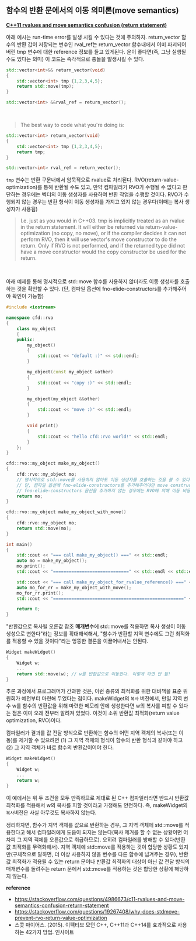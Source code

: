 ## 함수의 반환 문에서의 이동 의미론(move semantics)

[**C++11 rvalues and move semantics confusion (return statement)**](https://stackoverflow.com/questions/4986673/c11-rvalues-and-move-semantics-confusion-return-statement)


아래 예시는 run-time error를 발생 시킬 수 있다는 것에 주의하자. return_vector 함수의 반환 값이 저장되는 변수인 rval_ref는 return_vector 함수내에서 이미 파괴되어버린 tmp 변수에 대한 reference 정보를 들고 있게된다. 운이 좋다면(즉, 그냥 실행될 수도 있다는 의미) 이 코드는 즉각적으로 충돌을 발생시킬 수 있다.
```cpp
std::vector<int>&& return_vector(void)
{
    std::vector<int> tmp {1,2,3,4,5};
    return std::move(tmp);
}

std::vector<int> &&rval_ref = return_vector();
```

<br>

> The best way to code what you're doing is:
```cpp
std::vector<int> return_vector(void)
{
    std::vector<int> tmp {1,2,3,4,5};
    return tmp;
}

std::vector<int> rval_ref = return_vector();
```

`tmp` 변수는 반환 구문내에서 암묵적으로 rvalue로 처리된다. RVO(return-value-optimization)를 통해 반환될 수도 있고, 만약 컴파일러가 RVO가 수행될 수 없다고 판단하는 경우에는 벡터의 이동 생성자를 사용하여 반환 작업을 수행할 것이다. RVO가 수행되지 않는 경우는 반환 형식이 이동 생성자를 가지고 있지 않는 경우다(이때는 복사 생성자가 사용됨)

> I.e. just as you would in C++03. tmp is implicitly treated as an rvalue in the return statement. It will either be returned via return-value-optimization (no copy, no move), or if the compiler decides it can not perform RVO, then it will use vector's move constructor to do the return. Only if RVO is not performed, and if the returned type did not have a move constructor would the copy constructor be used for the return.

<br>

아래 예제를 통해 명시적으로 std::move 함수를 사용하지 않더라도 이동 생성자를 호출하는 것을 확인할 수 있다. (단, 컴파일 옵션에 fno-elide-constructors를 추가해주어야 확인이 가능함)
```cpp
#include <iostream>

namespace cfd::rvo
{
    class my_object
    {
    public:
        my_object()
        {
            std::cout << "default :)" << std::endl;
        }

        my_object(const my_object &other)
        {
            std::cout << "copy :)" << std::endl;
        }

        my_object(my_object &&other)
        {
            std::cout << "move :)" << std::endl;
        }

        void print()
        {
            std::cout << "hello cfd::rvo world!" << std::endl;
        }
    };
}

cfd::rvo::my_object make_my_object()
{
    cfd::rvo::my_object mo;
    // 명시적으로 std::move를 사용하지 않아도 이동 생성자를 호출하는 것을 볼 수 있다.
    // 단, 컴파일 옵션에 fno-elide-constructors를 추가해주어야만 move constructor의 호출을 확인할 수 있음.
    // fno-elide-constructors 옵션을 추가하지 않는 경우에는 RVO에 의해 이동 비용 조차도 사라지게 된다. 이 얼마나 좋은가?
    return mo;
}

cfd::rvo::my_object make_my_object_with_move()
{
    cfd::rvo::my_object mo;
    return std::move(mo);
}

int main()
{
    std::cout << "=== call make_my_object() ===" << std::endl;
    auto mo = make_my_object();
    mo.print();
    std::cout << "=============================" << std::endl << std::endl;

    std::cout << "=== call make_my_object_for_rvalue_reference() ===" << std::endl;
    auto mo_for_rr = make_my_object_with_move();
    mo_for_rr.print();
    std::cout << "==================================================" << std::endl;

    return 0;
}
```

"반환값으로 복사될 오른값 참조 **매개변수**에 std::move를 적용하면 복사 생성이 이동 생성으로 변한다"라는 정보를 확대해석해서, "함수가 반환할 지역 변수에도 그런 최적화를 적용할 수 있을 것이다"라는 엉뚱한 결론을 이끌어내서는 안된다.
```cpp
Widget makeWidget()
{
    Widget w;
    ...
    return std::move(w); // w를 반환값으로 이동한다. 이렇게 하면 안 됨!
}
```

추론 과정에서 프로그래머가 간과한 것은, 이런 종류의 최적화를 위한 대비책을 표준 위원회가 예전부터 마련해 두었다는 점이다. makeWidget의 `복사` 버전에서, 만일 지역 변수 w를 함수의 반환값을 위해 마련한 메모리 안에 생성한다면 w의 복사를 피할 수 있다는 점은 이미 오래 전부터 알려져 있었다. 이것이 소위 반환값 최적화(return value optimization, RVO)이다.

컴파일러가 결과를 값 전달 방식으로 반환하는 함수의 어떤 지역 객체의 복사(또는 이동)를 제거할 수 있으려면 (1) 그 지역 객체의 형식이 함수의 반환 형식과 같아야 하고 (2) 그 지역 객체가 바로 함수의 반환값이어야 한다.

```cpp
Widget makeWidget()
{
    Widget w;
    ...
    return w;
}
```

이 예에서는 위 두 조건을 모두 만족하므로 제대로 된 C++ 컴파일러라면 반드시 반환값 최적화를 적용해서 w의 복사를 피할 것이라고 가정해도 안전하다. 즉, makeWidget의 `복사`버전은 사실 아무것도 복사하지 않는다.

정리하자면, 함수가 지역 객체를 값으로 반환하는 경우, 그 지역 객체에 std::move를 적용한다고 해서 컴파일러에게 도움이 되지는 않는다(복사 제거를 할 수 없는 상황이면 어차피 그 지역 객체를 오른값으로 취급하므로). 오히려 컴파일러를 방해할 수 있다(반환값 최적화를 무력화해서). 지역 객체에 std::move를 적용하는 것이 합당한 상황도 있지만(구체적으로 말하면, 더 이상 사용하지 않을 변수를 다른 함수에 넘겨주는 경우), 반환값 최적화가 적용될 수 있는 return 문이나 반환값 최적화의 대상이 아닌 값 전달 방식의 매개변수를 돌려주는 return 문에서 std::move를 적용하는 것은 합당한 상황에 해당하지 않는다.

**reference**
- https://stackoverflow.com/questions/4986673/c11-rvalues-and-move-semantics-confusion-return-statement
- https://stackoverflow.com/questions/19267408/why-does-stdmove-prevent-rvo-return-value-optimization
- 스콧 마이어스. (2015). 이펙티브 모던 C++, C++11과 C++14를 효과적으로 사용하는 42가지 방법. 인사이트
